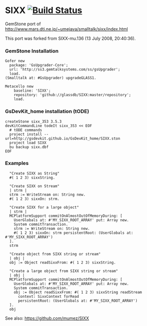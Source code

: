 SIXX [![Build Status](https://github.com/github/docs/actions/workflows/ci.yml/badge.svg?branch=master)](https://github.com/glassdb/SIXX/actions/workflows/ci.yml)
====

GemStone port of http://www.mars.dti.ne.jp/~umejava/smalltalk/sixx/index.html

This port was forked from SIXX-mu.136 (13 July 2008, 20:40:36).


###  GemStone Installation

```Smalltalk
Gofer new
  package: 'GsUpgrader-Core';
  url: 'http://ss3.gemtalksystems.com/ss/gsUpgrader';
  load.
(Smalltalk at: #GsUpgrader) upgradeGLASS1.

Metacello new
    baseline: 'SIXX';
    repository: 'github://glassdb/SIXX:master/repository';
    load.
```

### GsDevKit_home installation (tODE)
```
createStone sixx_353 3.5.3
devKitCommandLine todeIt sixx_353 << EOF
  # tODE commands
  project install --url=http://gsdevkit.github.io/GsDevKit_home/SIXX.ston
  project load SIXX
  bu backup sixx.dbf
EOF
```


### Examples

```Smalltalk
  "Create SIXX as String"
  #( 1 2 3) sixxString.

  "Create SIXX on Stream"
  | strm |
  strm := WriteStream on: String new.
  #( 1 2 3) sixxOn: strm.

  "Create SIXX for a large object"
  | strm |
  MCPlatformSupport commitOnAlmostOutOfMemoryDuring: [
    UserGlobals at: #'MY_SIXX_ROOT_ARRAY' put: Array new.
    System commitTransaction.
    strm := WriteStream on: String new.
    #( 1 2 3) sixxOn: strm persistentRoot: (UserGlobals at: #'MY_SIXX_ROOT_ARRAY')
  ].
  strm
  
  "Create object from SIXX string or stream"
  | obj |
  obj := Object readSixxFrom: #( 1 2 3) sixxString.

  "Create a large object from SIXX string or stream"
  | obj |
  MCPlatformSupport commitOnAlmostOutOfMemoryDuring: [
    UserGlobals at: #'MY_SIXX_ROOT_ARRAY' put: Array new.
    System commitTransaction.
    obj := Object readSixxFrom: #( 1 2 3) sixxString readStream
      context: SixxContext forRead
      persistentRoot: (UserGlobals at: #'MY_SIXX_ROOT_ARRAY')
  ].
  obj
```
See also: https://github.com/mumez/SIXX
